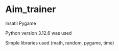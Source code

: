 # Aim_trainer
Insatll Pygame

Python version 3.12.6 was used

Simple libraries used (math, random, pygame, time)
